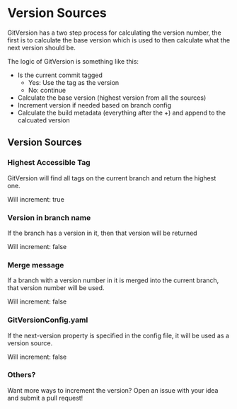 # Version Sources
GitVersion has a two step process for calculating the version number, the first is to calculate the base version which is used to then calculate what the next version should be.

The logic of GitVersion is something like this:

 - Is the current commit tagged
   - Yes: Use the tag as the version
   - No: continue
 - Calculate the base version (highest version from all the sources)
 - Increment version if needed based on branch config
 - Calculate the build metadata (everything after the +) and append to the calcuated version

## Version Sources
### Highest Accessible Tag
GitVersion will find all tags on the current branch and return the highest one.

Will increment: true

### Version in branch name
If the branch has a version in it, then that version will be returned

Will increment: false

### Merge message
If a branch with a version number in it is merged into the current branch, that version number will be used.

Will increment: false

### GitVersionConfig.yaml
If the next-version property is specified in the config file, it will be used as a version source.

Will increment: false

### Others?
Want more ways to increment the version? Open an issue with your idea and submit a pull request!
